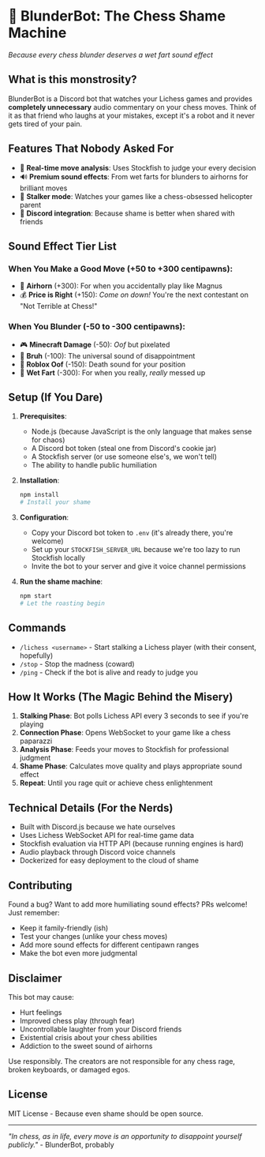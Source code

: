 # 🎺 BlunderBot: The Chess Shame Machine

*Because every chess blunder deserves a wet fart sound effect*

## What is this monstrosity?

BlunderBot is a Discord bot that watches your Lichess games and provides **completely unnecessary** audio commentary on your chess moves. Think of it as that friend who laughs at your mistakes, except it's a robot and it never gets tired of your pain.

## Features That Nobody Asked For

- 🎵 **Real-time move analysis**: Uses Stockfish to judge your every decision
- 🔊 **Premium sound effects**: From wet farts for blunders to airhorns for brilliant moves
- 👀 **Stalker mode**: Watches your games like a chess-obsessed helicopter parent
- 🤖 **Discord integration**: Because shame is better when shared with friends

## Sound Effect Tier List

### When You Make a Good Move (+50 to +300 centipawns):
- 📯 **Airhorn** (+300): For when you accidentally play like Magnus
- 💰 **Price is Right** (+150): *Come on down!* You're the next contestant on "Not Terrible at Chess!"

### When You Blunder (-50 to -300 centipawns):
- 🎮 **Minecraft Damage** (-50): *Oof* but pixelated
- 😤 **Bruh** (-100): The universal sound of disappointment
- 🤕 **Roblox Oof** (-150): Death sound for your position
- 💨 **Wet Fart** (-300): For when you really, *really* messed up

## Setup (If You Dare)

1. **Prerequisites**: 
   - Node.js (because JavaScript is the only language that makes sense for chaos)
   - A Discord bot token (steal one from Discord's cookie jar)
   - A Stockfish server (or use someone else's, we won't tell)
   - The ability to handle public humiliation

2. **Installation**:
   ```bash
   npm install
   # Install your shame
   ```

3. **Configuration**:
   - Copy your Discord bot token to `.env` (it's already there, you're welcome)
   - Set up your `STOCKFISH_SERVER_URL` because we're too lazy to run Stockfish locally
   - Invite the bot to your server and give it voice channel permissions

4. **Run the shame machine**:
   ```bash
   npm start
   # Let the roasting begin
   ```

## Commands

- `/lichess <username>` - Start stalking a Lichess player (with their consent, hopefully)
- `/stop` - Stop the madness (coward)
- `/ping` - Check if the bot is alive and ready to judge you

## How It Works (The Magic Behind the Misery)

1. **Stalking Phase**: Bot polls Lichess API every 3 seconds to see if you're playing
2. **Connection Phase**: Opens WebSocket to your game like a chess paparazzi
3. **Analysis Phase**: Feeds your moves to Stockfish for professional judgment
4. **Shame Phase**: Calculates move quality and plays appropriate sound effect
5. **Repeat**: Until you rage quit or achieve chess enlightenment

## Technical Details (For the Nerds)

- Built with Discord.js because we hate ourselves
- Uses Lichess WebSocket API for real-time game data
- Stockfish evaluation via HTTP API (because running engines is hard)
- Audio playback through Discord voice channels
- Dockerized for easy deployment to the cloud of shame

## Contributing

Found a bug? Want to add more humiliating sound effects? PRs welcome! Just remember:
- Keep it family-friendly (ish)
- Test your changes (unlike your chess moves)
- Add more sound effects for different centipawn ranges
- Make the bot even more judgmental

## Disclaimer

This bot may cause:
- Hurt feelings
- Improved chess play (through fear)
- Uncontrollable laughter from your Discord friends
- Existential crisis about your chess abilities
- Addiction to the sweet sound of airhorns

Use responsibly. The creators are not responsible for any chess rage, broken keyboards, or damaged egos.

## License

MIT License - Because even shame should be open source.

---

*"In chess, as in life, every move is an opportunity to disappoint yourself publicly."* - BlunderBot, probably
